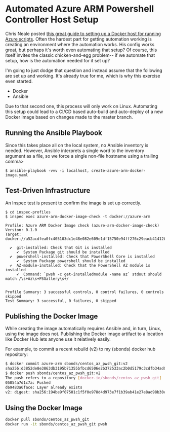 # Automated Azure ARM Powershell Controller Host Setup

Chris Neale posted [this great guide to setting up a Docker host for running Azure scripts](https://www.chrisneale.org/PowerShellAzModulesAndGitInDocker/). 
Often the hardest part for getting automation working is creating an environment where the automation works. His config works great, but perhaps it's worth
even automating that setup? Of course, this itself invites the classic chicken-and-egg problem-- if we automate that setup, how is the automation needed
for it set up?

I'm going to just dodge that question and instead assume that the following are set up and working. It's already true for me, which is why this exercise
even started.

* Docker
* Ansible

Due to that second one, this process will only work on Linux. Automating this setup could lead to a CI/CD based auto-build and auto-deploy of a new Docker
image based on changes made to the master branch.

## Running the Ansible Playbook

Since this takes place all on the local system, no Ansible inventory is needed. However, Ansible interprets a single word to the inventory argument as a file, so we force a single non-file hostname using a trailing comma>

    $ ansible-playbook -vvv -i localhost, create-azure-arm-docker-image.yaml

## Test-Driven Infrastructure

An Inspec test is present to confirm the image is set up correctly.

```output
$ cd inspec-profiles
$ inspec exec azure-arm-docker-image-check -t docker://azure-arm

Profile: Azure ARM Docker Image check (azure-arm-docker-image-check)
Version: 0.1.0
Target:  docker://a52acdfea0fc405103dc1e48e082e609e1df15750e94ff276c29eacb41412b0b

  ✔  git-installed: Check that Git is installed
     ✔  System Package git should be installed
  ✔  powershell-installed: Check that PowerShell Core is installed
     ✔  System Package powershell should be installed
  ✔  AZ-module-installed: Check that the PowerShell AZ module is installed
     ✔  Command: `pwsh -c get-installedmodule -name az` stdout should match /\s+Az\s+PSGallery\s+/


Profile Summary: 3 successful controls, 0 control failures, 0 controls skipped
Test Summary: 3 successful, 0 failures, 0 skipped

```

## Publishing the Docker Image

While creating the image automatically requires Ansible and, in turn, Linux, using the image does not. Publishing the Docker image artifact to a location like Docker Hub
lets anyone use it relatively easily.

For example, to commit a recent rebuild (v2) to my (sbonds) docker hub repository:

```bash
$ docker commit azure-arm sbonds/centos_az_pwsh_git:v2
sha256:d3852de8e3863db3195b71355bfbcd6506e2b372533ac2b0d5179c3cdfb34ad0
$ docker push sbonds/centos_az_pwsh_git:v2
The push refers to a repository [docker.io/sbonds/centos_az_pwsh_git]
05054a7d1c7a: Pushed
d69483a6face: Layer already exists
v2: digest: sha256:194be9f07501c1f5f0e978d4d973e7f1b39ab41e27e8ad98b30e0725c74fbcbd size: 742
```

## Using the Docker Image

```bash
docker pull sbonds/centos_az_pwsh_git
docker run -it sbonds/centos_az_pwsh_git pwsh
```
